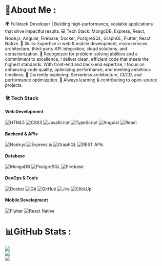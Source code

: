 # 💫About Me :
🌍 Fullstack Developer | Building high-performance, scalable applications that drive impactful results.
💻 Tech Stack: MongoDB, Express, React, Node.js, Angular, Firebase, Docker, PostgreSQL, GraphQL, Flutter, React Native.
🔧 Skills: Expertise in web & mobile development, microservices architecture, third-party API integration, cloud solutions, and containerization.
🎯 Recognized for problem-solving abilities and a commitment to excellence, I deliver clean, efficient code that meets the highest standards. With front-end and back-end expertise, I focus on enhancing code quality, optimizing performance, and meeting ambitious timelines.
🚀 Currently exploring: Serverless architecture, CI/CD, and performance optimization.
🌱 Always learning & contributing to open-source projects.

### 🛠 Tech Stack  
#### **Web Development**  
![HTML5](https://img.shields.io/badge/-HTML5-E34F26?logo=html5&logoColor=white&style=flat)  ![CSS3](https://img.shields.io/badge/-CSS3-1572B6?logo=css3&logoColor=white&style=flat)  ![JavaScript](https://img.shields.io/badge/-JavaScript-F7DF1E?logo=javascript&logoColor=black&style=flat)  ![TypeScript](https://img.shields.io/badge/-TypeScript-3178C6?logo=typescript&logoColor=white&style=flat)  ![Angular](https://img.shields.io/badge/-Angular-DD0031?logo=angular&logoColor=white&style=flat)  ![React](https://img.shields.io/badge/-React-61DAFB?logo=react&logoColor=black&style=flat)  

#### **Backend & APIs**  
![Node.js](https://img.shields.io/badge/-Node.js-339933?logo=node.js&logoColor=white&style=flat)  ![Express.js](https://img.shields.io/badge/-Express-000000?logo=express&logoColor=white&style=flat)  ![GraphQL](https://img.shields.io/badge/-GraphQL-E10098?logo=graphql&logoColor=white&style=flat)  ![REST APIs](https://img.shields.io/badge/-REST%20APIs-lightgrey?logo=postman&style=flat)  

#### **Database**  
![MongoDB](https://img.shields.io/badge/-MongoDB-47A248?logo=mongodb&logoColor=white&style=flat)  ![PostgreSQL](https://img.shields.io/badge/-PostgreSQL-336791?logo=postgresql&logoColor=white&style=flat)  ![Firebase](https://img.shields.io/badge/-Firebase-FFCA28?logo=firebase&logoColor=black&style=flat)  

#### **DevOps & Tools**  
![Docker](https://img.shields.io/badge/-Docker-2496ED?logo=docker&logoColor=white&style=flat)  ![Git](https://img.shields.io/badge/-Git-F05032?logo=git&logoColor=white&style=flat)  ![GitHub](https://img.shields.io/badge/-GitHub-181717?logo=github&logoColor=white&style=flat)  ![Jira](https://img.shields.io/badge/-Jira-0052CC?logo=jira&logoColor=white&style=flat)  ![ClickUp](https://img.shields.io/badge/-ClickUp-7B68EE?logo=clickup&logoColor=white&style=flat)  

#### **Mobile Development**  
![Flutter](https://img.shields.io/badge/-Flutter-02569B?logo=flutter&logoColor=white&style=flat)  ![React Native](https://img.shields.io/badge/-React%20Native-61DAFB?logo=react&logoColor=black&style=flat)  


# 📊GitHub Stats :
![](https://github-readme-stats.vercel.app/api?username=David-Henderson1&theme=radical&hide_border=true&include_all_commits=true&count_private=false)<br/>
![](https://github-readme-streak-stats.herokuapp.com/?user=David-Henderson1&theme=radical&hide_border=true)<br/>
![](https://github-readme-stats.vercel.app/api/top-langs/?username=David-Henderson1&theme=radical&hide_border=true&include_all_commits=true&count_private=false&layout=compact)
